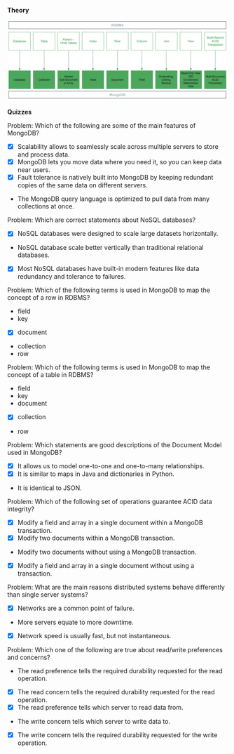**Theory**

![RDBMS-MONGODB](./m100-database-terminology.png  "RDBMS-MONGODB")

**Quizzes**

Problem:
Which of the following are some of the main features of MongoDB?

- [X] Scalability allows to seamlessly scale across multiple servers to store and process data.
- [X] MongoDB lets you move data where you need it, so you can keep data near users.
- [X] Fault tolerance is natively built into MongoDB by keeping redundant copies of the same data on different servers.
- The MongoDB query language is optimized to pull data from many collections at once.

Problem:
Which are correct statements about NoSQL databases?

- [X] NoSQL databases were designed to scale large datasets horizontally.
- NoSQL database scale better vertically than traditional relational databases.
- [X] Most NoSQL databases have built-in modern features like data redundancy and tolerance to failures.

Problem:
Which of the following terms is used in MongoDB to map the concept of a row in RDBMS?

- field
- key
- [X] document
- collection
- row

Problem:
Which of the following terms is used in MongoDB to map the concept of a table in RDBMS?

- field
- key
- document
- [X] collection
- row

Problem:
Which statements are good descriptions of the Document Model used in MongoDB?

- [X] It allows us to model one-to-one and one-to-many relationships.
- [X] It is similar to maps in Java and dictionaries in Python.
- It is identical to JSON.

Problem:
Which of the following set of operations guarantee ACID data integrity?

- [X] Modify a field and array in a single document within a MongoDB transaction.
- [X] Modify two documents within a MongoDB transaction.
- Modify two documents without using a MongoDB transaction.
- [X] Modify a field and array in a single document without using a transaction.

Problem:
What are the main reasons distributed systems behave differently than single server systems?

- [X] Networks are a common point of failure.
- More servers equate to more downtime.
- [X] Network speed is usually fast, but not instantaneous.

Problem:
Which one of the following are true about read/write preferences and concerns?

- The read preference tells the required durability requested for the read operation.
- [X] The read concern tells the required durability requested for the read operation.
- [X] The read preference tells which server to read data from.
- The write concern tells which server to write data to.
- [X] The write concern tells the required durability requested for the write operation.
